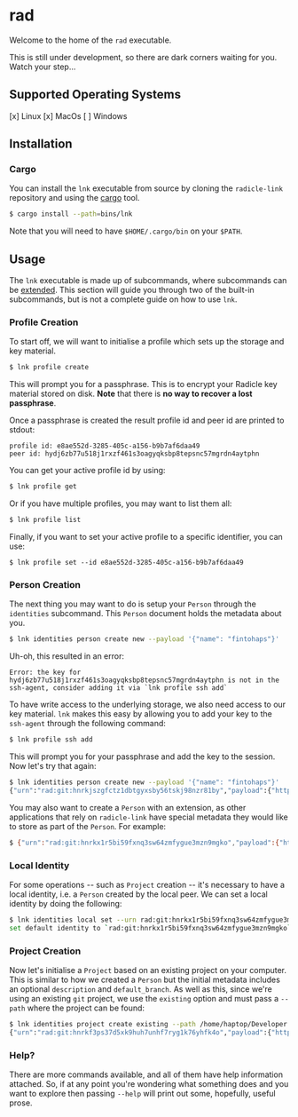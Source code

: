 # rad

Welcome to the home of the `rad` executable.

This is still under development, so there are dark corners waiting for
you. Watch your step...

## Supported Operating Systems

[x] Linux
[x] MacOs
[ ] Windows

## Installation

### Cargo

You can install the `lnk` executable from source by cloning the
`radicle-link` repository and using the [cargo] tool.

```bash
$ cargo install --path=bins/lnk
```

Note that you will need to have `$HOME/.cargo/bin` on your `$PATH`.

## Usage

The `lnk` executable is made up of subcommands, where subcommands can
be [extended][lnk-extensions]. This section will guide you through two
of the built-in subcommands, but is not a complete guide on how to use
`lnk`.

### Profile Creation

To start off, we will want to initialise a profile which sets up the
storage and key material.

```bash
$ lnk profile create
```

This will prompt you for a passphrase. This is to encrypt your Radicle
key material stored on disk. **Note** that there is **no way to
recover a lost passphrase**.

Once a passphrase is created the result profile id and peer id are
printed to stdout:

```
profile id: e8ae552d-3285-405c-a156-b9b7af6daa49
peer id: hydj6zb77u518j1rxzf461s3oagyqksbp8tepsnc57mgrdn4aytphn
```

You can get your active profile id by using:

```bash
$ lnk profile get
```

Or if you have multiple profiles, you may want to list them all:

```bash
$ lnk profile list
```

Finally, if you want to set your active profile to a specific
identifier, you can use:

```
$ lnk profile set --id e8ae552d-3285-405c-a156-b9b7af6daa49
```

### Person Creation

The next thing you may want to do is setup your `Person` through the
`identities` subcommand. This `Person` document holds the metadata
about you.

```bash
$ lnk identities person create new --payload '{"name": "fintohaps"}'
```

Uh-oh, this resulted in an error:

```
Error: the key for
hydj6zb77u518j1rxzf461s3oagyqksbp8tepsnc57mgrdn4aytphn is not in the ssh-agent, consider adding it via `lnk profile ssh add`
```

To have write access to the underlying storage, we also need access to
our key material. `lnk` makes this easy by allowing you to add your
key to the `ssh-agent` through the following command:

```bash
$ lnk profile ssh add
```

This will prompt you for your passphrase and add the key to the
session. Now let's try that again:

```bash
$ lnk identities person create new --payload '{"name": "fintohaps"}'
{"urn":"rad:git:hnrkjszgfctz1dbtgyxsby56tskj98nzr81by","payload":{"https://radicle.xyz/link/identities/person/v1":{"name":"fintohaps"}}}
```

You may also want to create a `Person` with an extension, as other
applications that rely on `radicle-link` have special metadata they
would like to store as part of the `Person`. For example:

```bash
$ {"urn":"rad:git:hnrkx1r5bi59fxnq3sw64zmfygue3mzn9mgko","payload":{"https://radicle.xyz/link/identities/person/v1":{"name":"fintohaps"},"https://radicle.xyz/upstream/identities/person/eth/v1":{"address":"0x420"}}}
```

### Local Identity

For some operations -- such as `Project` creation -- it's necessary to
have a local identity, i.e. a `Person` created by the local peer. We
can set a local identity by doing the following:

```bash
$ lnk identities local set --urn rad:git:hnrkx1r5bi59fxnq3sw64zmfygue3mzn9mgko
set default identity to `rad:git:hnrkx1r5bi59fxnq3sw64zmfygue3mzn9mgko`
```

### Project Creation

Now let's initialise a `Project` based on an existing project on your
computer. This is similar to how we created a `Person` but the initial
metadata includes an optional `description` and `default_branch`. As
well as this, since we're using an existing `git` project, we use the
`existing` option and must pass a `--path` where the project can be found:

```bash
$ lnk identities project create existing --path /home/haptop/Developer --payload '{"name": "radicle-link", "default_branch": "master"}'
{"urn":"rad:git:hnrkf3ps37d5xk9huh7unhf7ryg1k76yhfk4o","payload":{"https://radicle.xyz/link/identities/project/v1":{"name":"radicle-link","description":null,"default_branch":"master"}}}
```

### Help?

There are more commands available, and all of them have help
information attached. So, if at any point you're wondering what
something does and you want to explore then passing `--help` will
print out some, hopefully, useful prose.

[cargo]: https://doc.rust-lang.org/cargo/
[lnk-extensions]: https://github.com/radicle-dev/radicle-link/blob/master/docs/rfc/0698-cli-infrastructure.adoc#the-fellowship-of-the-rad
